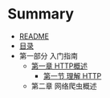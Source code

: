 # Summary

* [README](README.md)
* [目录](mu_lu.md)
* 第一部分 入门指南
   * [第一章 HTTP概述](1.md)
       * [第一节 理解 HTTP](1-1.md)
   * 第二章 网络爬虫概述

